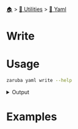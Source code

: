 <!--startTocHeader-->
[🏠](../../README.md) > [🔧 Utilities](../README.md) > [🍠 Yaml](README.md)
# Write
<!--endTocHeader-->

# Usage


```bash
zaruba yaml write --help
```
 
<details>
<summary>Output</summary>
 
```````
Write obj to file as YAML

Usage:
  zaruba yaml write <fileName> <obj> [flags]

Flags:
  -h, --help   help for write
```````
</details>


# Examples

<!--startTocSubtopic-->
<!--endTocSubtopic-->